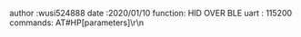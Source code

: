 author  :wusi524888
date    :2020/01/10 
function: HID OVER BLE
uart    : 115200
commands: AT#HP[parameters]\r\n

